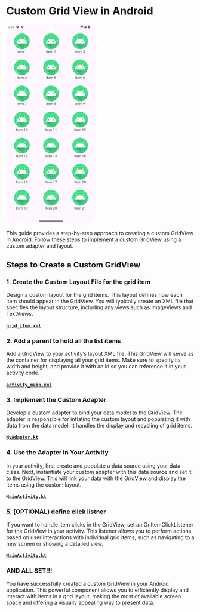 # Custom Grid View in Android

<img src="./Screenshot_20240827_145915.png" alt="image showing the output" width="240" />

This guide provides a step-by-step approach to creating a custom GridView in Android. Follow these steps to implement a custom GridView using a custom adapter and layout.

## Steps to Create a Custom GridView

### 1. Create the Custom Layout File for the grid item

Design a custom layout for the grid items. This layout defines how each item should appear in the GridView. You will typically create an XML file that specifies the layout structure, including any views such as ImageViews and TextViews.

[**`grid_item.xml`**](app/src/main/res/layout/grid_item.xml)

### 2. Add a parent to hold all the list items

Add a GridView to your activity’s layout XML file. This GridView will serve as the container for displaying all your grid items. Make sure to specify its width and height, and provide it with an id so you can reference it in your activity code.

[**`activity_main.xml`**](app/src/main/res/layout/activity_main.xml)

### 3. Implement the Custom Adapter

Develop a custom adapter to bind your data model to the GridView. The adapter is responsible for inflating the custom layout and populating it with data from the data model. It handles the display and recycling of grid items.

[**`MyAdapter.kt`**](app/src/main/java/com/example/mygridviewpractice/GridAdapter.kt)

### 4. Use the Adapter in Your Activity

In your activity, first create and populate a data source using your data class. Next, instantiate your custom adapter with this data source and set it to the GridView. This will link your data with the GridView and display the items using the custom layout.

[**`MainActivity.kt`**](app/src/main/java/com/example/mygridviewpractice/MainActivity.kt)

### 5. (OPTIONAL) define click listner

If you want to handle item clicks in the GridView, set an OnItemClickListener for the GridView in your activity. This listener allows you to perform actions based on user interactions with individual grid items, such as navigating to a new screen or showing a detailed view.

[**`MainActivity.kt`**](app/src/main/java/com/example/mygridviewpractice/MainActivity.kt)

### AND ALL SET!!!

You have successfully created a custom GridView in your Android application. This powerful component allows you to efficiently display and interact with items in a grid layout, making the most of available screen space and offering a visually appealing way to present data.